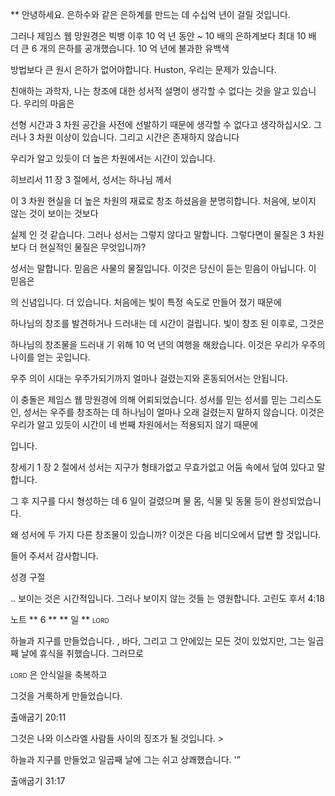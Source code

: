 ** 안녕하세요. 은하수와 같은 은하계를 만드는 데 수십억 년이 걸릴 것입니다.

그러나 제임스 웹 망원경은 빅뱅 이후 10 억 년 동안 ~ 10 배의 은하계보다 최대 10 배 더 큰 6 개의 은하를 공개했습니다.
10 억 년에 불과한 유백색

방법보다 큰 원시 은하가 없어야합니다.
Huston, 우리는 문제가 있습니다.

친애하는 과학자,
나는 창조에 대한 성서적 설명이 생각할 수 없다는 것을 알고 있습니다.
우리의 마음은

선형 시간과 3 차원 공간을 사전에 선발하기 때문에 생각할 수 없다고 생각하십시오.
그러나 3 차원 이상이 있습니다. 그리고 시간은 존재하지 않습니다

우리가 알고 있듯이 더 높은 차원에서는 시간이 있습니다.

히브리서 11 장 3 절에서, 성서는 하나님 께서

이 3 차원 현실을 더 높은 차원의 재료로 창조 하셨음을 분명히합니다.
처음에, 보이지 않는 것이 보이는 것보다

실제 인 것 같습니다. 그러나 성서는 그렇지 않다고 말합니다.
그렇다면이 물질은 3 차원보다 더 현실적인 물질은 무엇입니까?

성서는 말합니다. 믿음은 사물의 물질입니다.
이것은 당신이 듣는 믿음이 아닙니다. 이 믿음은

의 신념입니다.
더 있습니다.
처음에는 빛이 특정 속도로 만들어 졌기 때문에

하나님의 창조를 발견하거나 드러내는 데 시간이 걸립니다.
빛이 창조 된 이후로, 그것은

하나님의 창조물을 드러내 기 위해 10 억 년의 여행을 해왔습니다. 이것은 우리가 우주의 나이를 얻는 곳입니다.

우주 의이 시대는 우주가되기까지 얼마나 걸렸는지와 혼동되어서는 안됩니다.

이 충돌은 제임스 웹 망원경에 의해 어뢰되었습니다.
성서를 믿는 성서를 믿는 그리스도인,
성서는 우주를 창조하는 데 하나님이 얼마나 오래 걸렸는지 말하지 않습니다. 이것은 우리가 알고 있듯이 시간이 네 번째 차원에서는 적용되지 않기 때문에

입니다.

창세기 1 장 2 절에서 성서는 지구가
형태가없고 무효가없고 어둠 속에서 덮여 있다고 말합니다.

그 후 지구를 다시 형성하는 데 6 일이 걸렸으며 물
몸, 식물 및 동물 등이 완성되었습니다.

왜 성서에 두 가지 다른 창조물이 있습니까?
이것은 다음 비디오에서 답변 할 것입니다.

들어 주셔서 감사합니다.

성경 구절

.. 보이는 것은 시간적입니다. 그러나 보이지 않는 것들
는 영원합니다.
고린도 후서 4:18

노트
** 6 ** ** 일 ** <span class = "smallcaps"> lord </span>

하늘과 지구를 만들었습니다. , 바다, 그리고 그 안에있는 모든 것이 있었지만, 그는 일곱째 날에
휴식을 취했습니다. 그러므로

<span class = "smallcaps"> lord </span>은 안식일을 축복하고

그것을 거룩하게 만들었습니다.

출애굽기 20:11

그것은 나와 이스라엘 사람들 사이의 징조가 될 것입니다. >

하늘과 지구를 만들었고 일곱째 날에 그는 쉬고
상쾌했습니다. '”

출애굽기 31:17




